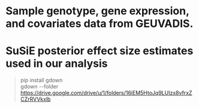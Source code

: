 # Sample genotype, gene expression, and covariates data from GEUVADIS. 
# SuSiE posterior effect size estimates used in our analysis 

> pip install gdown  
> gdown --folder https://drive.google.com/drive/u/1/folders/16iEM5HtoJq9LUIzx8vfrxZCZrRVVkxlb

